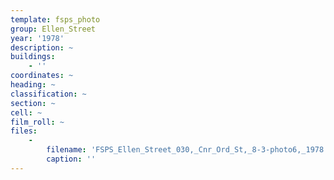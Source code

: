 ```yaml
---
template: fsps_photo
group: Ellen_Street
year: '1978'
description: ~
buildings:
    - ''
coordinates: ~
heading: ~
classification: ~
section: ~
cell: ~
film_roll: ~
files:
    -
        filename: 'FSPS_Ellen_Street_030,_Cnr_Ord_St,_8-3-photo6,_1978.png'
        caption: ''
---
```

